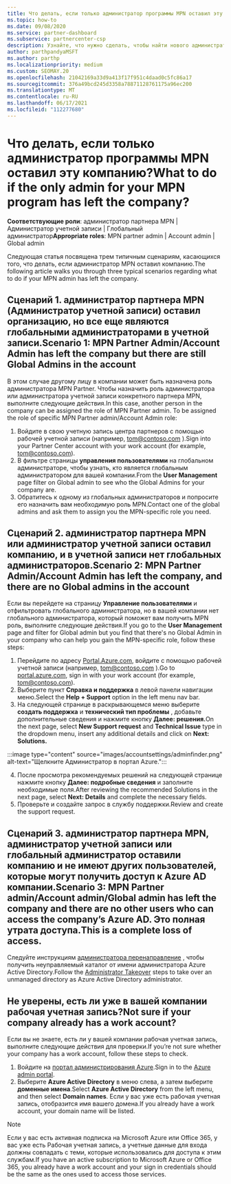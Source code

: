 ```yaml
---
title: Что делать, если только администратор программы MPN оставил эту компанию?
ms.topic: how-to
ms.date: 09/08/2020
ms.service: partner-dashboard
ms.subservice: partnercenter-csp
description: Узнайте, что нужно сделать, чтобы найти нового администратора MPN или получить помощь от глобального администратора вашей компании. Кроме того, Узнайте, как добавить нового глобального администратора центра партнеров.
author: parthpandyaMSFT
ms.author: parthp
ms.localizationpriority: medium
ms.custom: SEOMAY.20
ms.openlocfilehash: 21042169a33d9a413f17f951c4daad0c5fc86a17
ms.sourcegitcommit: 376a49bcd245d3358a78871128761175a96ec200
ms.translationtype: MT
ms.contentlocale: ru-RU
ms.lasthandoff: 06/17/2021
ms.locfileid: "112277680"
---
```

# <a name="what-to-do-if-the-only-admin-for-your-mpn-program-has-left-the-company"></a><span data-ttu-id="5341a-103">Что делать, если только администратор программы MPN оставил эту компанию?</span><span class="sxs-lookup"><span data-stu-id="5341a-103">What to do if the only admin for your MPN program has left the company?</span></span>

<span data-ttu-id="5341a-104">**Соответствующие роли**: администратор партнера MPN | Администратор учетной записи | Глобальный администратор</span><span class="sxs-lookup"><span data-stu-id="5341a-104">**Appropriate roles**: MPN partner admin | Account admin | Global admin</span></span>

<span data-ttu-id="5341a-105">Следующая статья посвящена трем типичным сценариям, касающихся того, что делать, если администратор MPN оставил компанию.</span><span class="sxs-lookup"><span data-stu-id="5341a-105">The following article walks you through three typical scenarios regarding what to do if your MPN admin has left the company.</span></span>

## <a name="scenario-1-mpn-partner-adminaccount-admin-has-left-the-company-but-there-are-still-global-admins-in-the-account"></a><span data-ttu-id="5341a-106">Сценарий 1. администратор партнера MPN (Администратор учетной записи) оставил организацию, но все еще являются глобальными администраторами в учетной записи.</span><span class="sxs-lookup"><span data-stu-id="5341a-106">Scenario 1: MPN Partner Admin/Account Admin has left the company but there are still Global Admins in the account</span></span>

<span data-ttu-id="5341a-107">В этом случае другому лицу в компании может быть назначена роль администратора MPN Partner. Чтобы назначить роль администратора или администратора учетной записи конкретного партнера MPN, выполните следующие действия.</span><span class="sxs-lookup"><span data-stu-id="5341a-107">In this case, another person in the company can be assigned the role of MPN Partner admin. To be assigned the role of specific MPN Partner admin/Account Admin role:</span></span>

1. <span data-ttu-id="5341a-108">Войдите в свою учетную запись центра партнеров с помощью рабочей учетной записи (например, tom@contoso.com ).</span><span class="sxs-lookup"><span data-stu-id="5341a-108">Sign into your Partner Center account with your work account (for example, tom@contoso.com).</span></span>
1. <span data-ttu-id="5341a-109">В фильтре страницы **управления пользователями** на глобальном администраторе, чтобы узнать, кто является глобальным администратором для вашей компании.</span><span class="sxs-lookup"><span data-stu-id="5341a-109">From the **User Management** page filter on Global admin to see who the Global Admins for your company are.</span></span> 
1. <span data-ttu-id="5341a-110">Обратитесь к одному из глобальных администраторов и попросите его назначить вам необходимую роль MPN.</span><span class="sxs-lookup"><span data-stu-id="5341a-110">Contact one of the global admins and ask them to assign you the MPN-specific role you need.</span></span> 

## <a name="scenario-2-mpn-partner-adminaccount-admin-has-left-the-company-and-there-are-no-global-admins-in-the-account"></a><span data-ttu-id="5341a-111">Сценарий 2. администратор партнера MPN или администратор учетной записи оставил компанию, и в учетной записи нет глобальных администраторов.</span><span class="sxs-lookup"><span data-stu-id="5341a-111">Scenario 2: MPN Partner Admin/Account Admin has left the company, and there are no Global admins in the account</span></span> 

<span data-ttu-id="5341a-112">Если вы перейдете на страницу **Управление пользователями** и отфильтровать глобального администратора, но в вашей компании нет глобального администратора, который поможет вам получить MPN роль, выполните следующие действия.</span><span class="sxs-lookup"><span data-stu-id="5341a-112">If you go to the **User Management** page and filter for Global admin but you find that there's no Global Admin in your company who can help you gain the MPN-specific role, follow these steps:</span></span>

1. <span data-ttu-id="5341a-113">Перейдите по адресу [Portal.Azure.com](https://ms.portal.azure.com/), войдите с помощью рабочей учетной записи (например, tom@contoso.com ).</span><span class="sxs-lookup"><span data-stu-id="5341a-113">Go to [portal.azure.com](https://ms.portal.azure.com/), sign in with your work account (for example, tom@contoso.com).</span></span> 
1. <span data-ttu-id="5341a-114">Выберите пункт **Справка и поддержка** в левой панели навигации меню.</span><span class="sxs-lookup"><span data-stu-id="5341a-114">Select the **Help + Support** option in the left menu nav bar.</span></span>
1. <span data-ttu-id="5341a-115">На следующей странице в раскрывающемся меню выберите **создать поддержка** и **технический тип проблемы** , добавьте дополнительные сведения и нажмите кнопку **Далее: решения.**</span><span class="sxs-lookup"><span data-stu-id="5341a-115">On the next page, select **New Support request** and **Technical Issue** type in the dropdown menu, insert any additional details and click on **Next: Solutions.**</span></span>

:::image type="content" source="images/accountsettings/adminfinder.png" alt-text="Щелкните Администратор в портал Azure.":::

4. <span data-ttu-id="5341a-117">После просмотра рекомендуемых решений на следующей странице нажмите кнопку **Далее: подробные сведения** и заполните необходимые поля.</span><span class="sxs-lookup"><span data-stu-id="5341a-117">After reviewing the recommended Solutions in the next page, select **Next: Details** and complete the necessary fields.</span></span>
1. <span data-ttu-id="5341a-118">Проверьте и создайте запрос в службу поддержки.</span><span class="sxs-lookup"><span data-stu-id="5341a-118">Review and create the support request.</span></span>


## <a name="scenario-3-mpn-partner-adminaccount-adminglobal-admin-has-left-the-company-and-there-are-no-other-users-who-can-access-the-companys-azure-ad-this-is-a-complete-loss-of-access"></a><span data-ttu-id="5341a-119">Сценарий 3. администратор партнера MPN, администратор учетной записи или глобальный администратор оставили компанию и не имеют других пользователей, которые могут получить доступ к Azure AD компании.</span><span class="sxs-lookup"><span data-stu-id="5341a-119">Scenario 3: MPN Partner admin/Account admin/Global admin has left the company and there are no other users who can access the company’s Azure AD.</span></span> <span data-ttu-id="5341a-120">Это полная утрата доступа.</span><span class="sxs-lookup"><span data-stu-id="5341a-120">This is a complete loss of access.</span></span>

<span data-ttu-id="5341a-121">Следуйте инструкциям [администратора перенаправление](/azure/active-directory/users-groups-roles/domains-admin-takeover#internal-admin-takeover) , чтобы получить неуправляемый каталог от имени администратора Azure Active Directory.</span><span class="sxs-lookup"><span data-stu-id="5341a-121">Follow the [Administrator Takeover](/azure/active-directory/users-groups-roles/domains-admin-takeover#internal-admin-takeover) steps to take over an unmanaged directory as Azure Active Directory administrator.</span></span>

## <a name="not-sure-if-your-company-already-has-a-work-account"></a><span data-ttu-id="5341a-122">Не уверены, есть ли уже в вашей компании рабочая учетная запись?</span><span class="sxs-lookup"><span data-stu-id="5341a-122">Not sure if your company already has a work account?</span></span>

<span data-ttu-id="5341a-123">Если вы не знаете, есть ли у вашей компании рабочая учетная запись, выполните следующие действия для проверки.</span><span class="sxs-lookup"><span data-stu-id="5341a-123">If you’re not sure whether your company has a work account, follow these steps to check.</span></span>

1. <span data-ttu-id="5341a-124">Войдите на [портал администрирования Azure](https://ms.portal.azure.com).</span><span class="sxs-lookup"><span data-stu-id="5341a-124">Sign in to the [Azure admin portal](https://ms.portal.azure.com).</span></span>
2. <span data-ttu-id="5341a-125">Выберите **Azure Active Directory** в меню слева, а затем выберите **доменные имена**.</span><span class="sxs-lookup"><span data-stu-id="5341a-125">Select **Azure Active Directory** from the left menu, and then select **Domain names**.</span></span>
<span data-ttu-id="5341a-126">Если у вас уже есть рабочая учетная запись, отобразится имя вашего домена.</span><span class="sxs-lookup"><span data-stu-id="5341a-126">If you already have a work account, your domain name will be listed.</span></span>

>[!Note]
><span data-ttu-id="5341a-127">Если у вас есть активная подписка на Microsoft Azure или Office 365, у вас уже есть Рабочая учетная запись, а учетные данные для входа должны совпадать с теми, которые использовались для доступа к этим службам.</span><span class="sxs-lookup"><span data-stu-id="5341a-127">If you have an active subscription to Microsoft Azure or Office 365, you already have a work account and your sign in credentials should be the same as the ones used to access those services.</span></span>